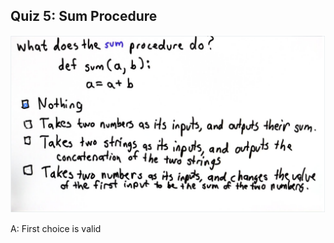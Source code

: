 ## Quiz 5: Sum Procedure

![alt text](./media/quiz-05-sum-procedure.JPG "sum procedure")

A: First choice is valid
